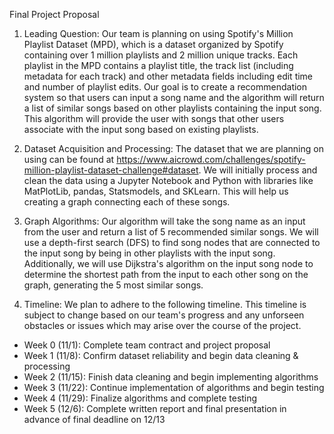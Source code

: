 Final Project Proposal

1) Leading Question: Our team is planning on using Spotify's Million Playlist Dataset (MPD), which is a dataset organized by Spotify containing over 1 million playlists and 2 million unique tracks. Each playlist in the MPD contains a playlist title, the track list (including metadata for each track) and other metadata fields including edit time and number of playlist edits. Our goal is to create a recommendation system so that users can input a song name and the algorithm will return a list of similar songs based on other playlists containing the input song. This algorithm will provide the user with songs that other users associate with the input song based on existing playlists. 

2) Dataset Acquisition and Processing: The dataset that we are planning on using can be found at https://www.aicrowd.com/challenges/spotify-million-playlist-dataset-challenge#dataset. We will initially process and clean the data using a Jupyter Notebook and Python with libraries like MatPlotLib, pandas, Statsmodels, and SKLearn. This will help us creating a graph connecting each of these songs. 

3) Graph Algorithms: Our algorithm will take the song name as an input from the user and return a list of 5 recommended similar songs. We will use a depth-first search (DFS) to find song nodes that are connected to the input song by being in other playlists with the input song. Additionally, we will use Dijkstra's algorithm on the input song node to determine the shortest path from the input to each other song on the graph, generating the 5 most similar songs. 

4) Timeline: We plan to adhere to the following timeline. This timeline is subject to change based on our team's progress and any unforseen obstacles or issues which may arise over the course of the project.
- Week 0 (11/1): Complete team contract and project proposal
- Week 1 (11/8): Confirm dataset reliability and begin data cleaning & processing
- Week 2 (11/15): Finish data cleaning and begin implementing algorithms
- Week 3 (11/22): Continue implementation of algorithms and begin testing
- Week 4 (11/29): Finalize algorithms and complete testing
- Week 5 (12/6): Complete written report and final presentation in advance of final deadline on 12/13